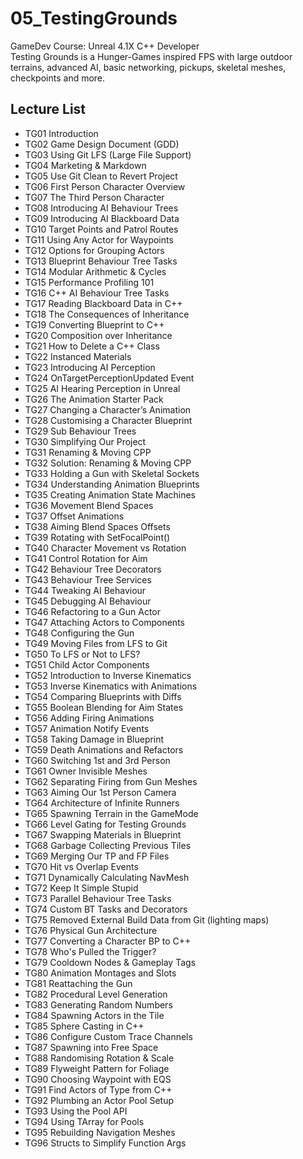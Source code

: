 # 05_TestingGrounds
GameDev Course: Unreal 4.1X C++ Developer\
Testing Grounds is a Hunger-Games inspired FPS with large outdoor terrains, advanced AI, basic networking, pickups, skeletal meshes, checkpoints and more.

## Lecture List
* TG01 Introduction
* TG02 Game Design Document (GDD)
* TG03 Using Git LFS (Large File Support)
* TG04 Marketing & Markdown
* TG05 Use Git Clean to Revert Project
* TG06 First Person Character Overview
* TG07 The Third Person Character
* TG08 Introducing AI Behaviour Trees
* TG09 Introducing AI Blackboard Data
* TG10 Target Points and Patrol Routes
* TG11 Using Any Actor for Waypoints
* TG12 Options for Grouping Actors
* TG13 Blueprint Behaviour Tree Tasks
* TG14 Modular Arithmetic & Cycles
* TG15 Performance Profiling 101
* TG16 C++ AI Behaviour Tree Tasks
* TG17 Reading Blackboard Data in C++
* TG18 The Consequences of Inheritance
* TG19 Converting Blueprint to C++
* TG20 Composition over Inheritance
* TG21 How to Delete a C++ Class
* TG22 Instanced Materials
* TG23 Introducing AI Perception
* TG24 OnTargetPerceptionUpdated Event
* TG25 AI Hearing Perception in Unreal
* TG26 The Animation Starter Pack
* TG27 Changing a Character’s Animation
* TG28 Customising a Character Blueprint
* TG29 Sub Behaviour Trees
* TG30 Simplifying Our Project
* TG31 Renaming & Moving CPP
* TG32 Solution: Renaming & Moving CPP
* TG33 Holding a Gun with Skeletal Sockets
* TG34 Understanding Animation Blueprints
* TG35 Creating Animation State Machines
* TG36 Movement Blend Spaces
* TG37 Offset Animations
* TG38 Aiming Blend Spaces Offsets
* TG39 Rotating with SetFocalPoint()
* TG40 Character Movement vs Rotation
* TG41 Control Rotation for Aim
* TG42 Behaviour Tree Decorators
* TG43 Behaviour Tree Services
* TG44 Tweaking AI Behaviour
* TG45 Debugging AI Behaviour
* TG46 Refactoring to a Gun Actor
* TG47 Attaching Actors to Components
* TG48 Configuring the Gun
* TG49 Moving Files from LFS to Git
* TG50 To LFS or Not to LFS?
* TG51 Child Actor Components
* TG52 Introduction to Inverse Kinematics
* TG53 Inverse Kinematics with Animations
* TG54 Comparing Blueprints with Diffs
* TG55 Boolean Blending for Aim States
* TG56 Adding Firing Animations
* TG57 Animation Notify Events
* TG58 Taking Damage in Blueprint
* TG59 Death Animations and Refactors
* TG60 Switching 1st and 3rd Person
* TG61 Owner Invisible Meshes
* TG62 Separating Firing from Gun Meshes
* TG63 Aiming Our 1st Person Camera
* TG64 Architecture of Infinite Runners
* TG65 Spawning Terrain in the GameMode
* TG66 Level Gating for Testing Grounds
* TG67 Swapping Materials in Blueprint
* TG68 Garbage Collecting Previous Tiles
* TG69 Merging Our TP and FP Files
* TG70 Hit vs Overlap Events
* TG71 Dynamically Calculating NavMesh
* TG72 Keep It Simple Stupid
* TG73 Parallel Behaviour Tree Tasks
* TG74 Custom BT Tasks and Decorators
* TG75 Removed External Build Data from Git (lighting maps)
* TG76 Physical Gun Architecture
* TG77 Converting a Character BP to C++
* TG78 Who's Pulled the Trigger?
* TG79 Cooldown Nodes & Gameplay Tags
* TG80 Animation Montages and Slots
* TG81 Reattaching the Gun
* TG82 Procedural Level Generation
* TG83 Generating Random Numbers
* TG84 Spawning Actors in the Tile
* TG85 Sphere Casting in C++
* TG86 Configure Custom Trace Channels
* TG87 Spawning into Free Space
* TG88 Randomising Rotation & Scale
* TG89 Flyweight Pattern for Foliage
* TG90 Choosing Waypoint with EQS
* TG91 Find Actors of Type from C++
* TG92 Plumbing an Actor Pool Setup
* TG93 Using the Pool API
* TG94 Using TArray for Pools
* TG95 Rebuilding Navigation Meshes
* TG96 Structs to Simplify Function Args
